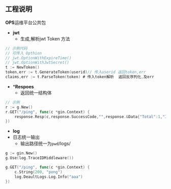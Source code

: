 ## 工程说明

**OPS**运维平台公共包

- **jwt**
  -  生成,解析jwt Token 方法
```go
// 示例代码
// 可传入 Opthion 
// jwt.OptionWithExpireTime()
// jwt.OptionWithJwtSecret()
t := NewToken()
token,err := t.GenerateToken(userid)// 传入userid 返回token,err
claims,err := t.ParseToken(token) # 传入token解析  返回反序列化,及err

  ```

- ***Respoes**
  - 返回统一结构体
```go
// 示例
r := g.New()
r.GET("/ping", func(c *gin.Context) {
    response.Resp(c,response.SuccessCode,"",response.&Data{"Total":1,"Items":["1"]})
})

```

- **log**
- 日志统一输出
  -  输出路径统一为`pwd`/logs/
```go
g := gin.New()
g.Use(log.TraceIDMiddleware())

g.GET("/ping", func(c *gin.Context) {
    c.String(200, "pong")
    log.DeaultLogs.Log.Info("aaa")
})
```